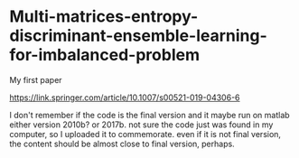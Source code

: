 # Multi-matrices-entropy-discriminant-ensemble-learning-for-imbalanced-problem
My first paper

https://link.springer.com/article/10.1007/s00521-019-04306-6


I don't remember if the code is the final version and it maybe run on matlab either version 2010b? or 2017b. not sure
the code just was found in my computer, so I uploaded it to commemorate.
even if it is not final version, the content should be almost close to final version, perhaps.
